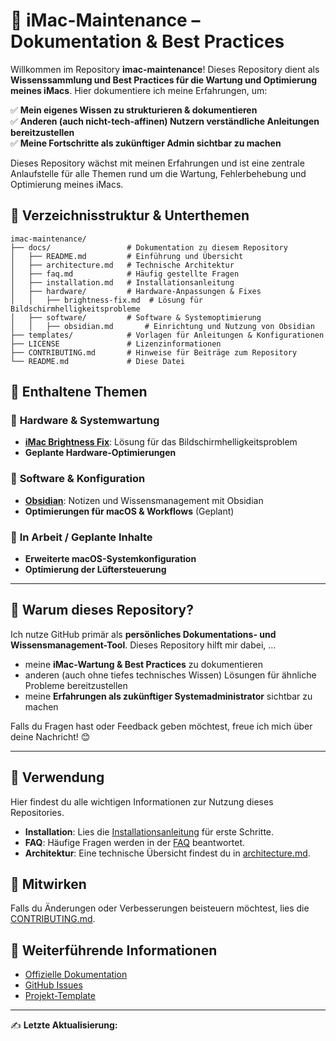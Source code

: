 # 📖 iMac-Maintenance – Dokumentation & Best Practices

Willkommen im Repository **imac-maintenance**! Dieses Repository dient als **Wissenssammlung und Best Practices für die Wartung und Optimierung meines iMacs**. Hier dokumentiere ich meine Erfahrungen, um:

✅ **Mein eigenes Wissen zu strukturieren & dokumentieren**\
✅ **Anderen (auch nicht-tech-affinen) Nutzern verständliche Anleitungen bereitzustellen**\
✅ **Meine Fortschritte als zukünftiger Admin sichtbar zu machen**

Dieses Repository wächst mit meinen Erfahrungen und ist eine zentrale Anlaufstelle für alle Themen rund um die Wartung, Fehlerbehebung und Optimierung meines iMacs.

## 📂 Verzeichnisstruktur & Unterthemen

```
imac-maintenance/
├── docs/                 # Dokumentation zu diesem Repository
│   ├── README.md         # Einführung und Übersicht
│   ├── architecture.md   # Technische Architektur
│   ├── faq.md            # Häufig gestellte Fragen
│   ├── installation.md   # Installationsanleitung
│   ├── hardware/         # Hardware-Anpassungen & Fixes
│   │   ├── brightness-fix.md  # Lösung für Bildschirmhelligkeitsprobleme
│   ├── software/         # Software & Systemoptimierung
│   │   ├── obsidian.md       # Einrichtung und Nutzung von Obsidian
├── templates/            # Vorlagen für Anleitungen & Konfigurationen
├── LICENSE               # Lizenzinformationen
├── CONTRIBUTING.md       # Hinweise für Beiträge zum Repository
└── README.md             # Diese Datei
```

## 📌 Enthaltene Themen

### 🔹 **Hardware & Systemwartung**
- **[iMac Brightness Fix](docs/hardware/brightness-fix.md)**: Lösung für das Bildschirmhelligkeitsproblem
- **Geplante Hardware-Optimierungen**

### 🔹 **Software & Konfiguration**
- **[Obsidian](docs/software/obsidian.md)**: Notizen und Wissensmanagement mit Obsidian
- **Optimierungen für macOS & Workflows** (Geplant)

### 🚧 **In Arbeit / Geplante Inhalte**
- **Erweiterte macOS-Systemkonfiguration**
- **Optimierung der Lüftersteuerung**

---

## 📝 Warum dieses Repository?
Ich nutze GitHub primär als **persönliches Dokumentations- und Wissensmanagement-Tool**. Dieses Repository hilft mir dabei, …

- meine **iMac-Wartung & Best Practices** zu dokumentieren
- anderen (auch ohne tiefes technisches Wissen) Lösungen für ähnliche Probleme bereitzustellen
- meine **Erfahrungen als zukünftiger Systemadministrator** sichtbar zu machen

Falls du Fragen hast oder Feedback geben möchtest, freue ich mich über deine Nachricht! 😊

---

## 🚀 Verwendung

Hier findest du alle wichtigen Informationen zur Nutzung dieses Repositories.

- **Installation**: Lies die [Installationsanleitung](docs/installation.md) für erste Schritte.
- **FAQ**: Häufige Fragen werden in der [FAQ](docs/faq.md) beantwortet.
- **Architektur**: Eine technische Übersicht findest du in [architecture.md](docs/architecture.md).

## 🤝 Mitwirken

Falls du Änderungen oder Verbesserungen beisteuern möchtest, lies die [CONTRIBUTING.md](CONTRIBUTING.md).

## 🔗 Weiterführende Informationen

- [Offizielle Dokumentation](#)
- [GitHub Issues](#)
- [Projekt-Template](https://github.com/steviexo/project-template)

---

✍ **Letzte Aktualisierung:** 
